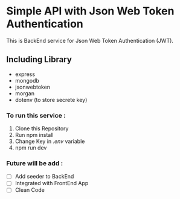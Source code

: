 # Simple API with Json Web Token Authentication #

This is BackEnd service for Json Web Token Authentication (JWT).

## Including Library ##
- express
- mongodb
- jsonwebtoken
- morgan
- dotenv (to store secrete key)

### To run this service : ###
1. Clone this Repository
2. Run npm install
3. Change Key in *.env* variable
4. npm run dev

### Future will be add : ###
- [ ] Add seeder to BackEnd
- [ ] Integrated with FrontEnd App
- [ ] Clean Code